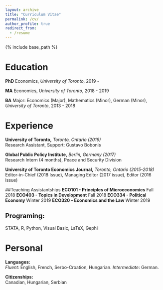 ```yaml
---
layout: archive
title: "Curriculum Vitae"
permalink: /cv/
author_profile: true 
redirect_from:
  - /resume
---
```


{% include base_path %}

Education
======
**PhD** Economics, _University of Toronto_, 2019 - 

**MA** Economics, _University of Toronto_, 2018 - 2019

**BA** Major: Economics (Major), Mathematics (Minor), German (Minor), _University of Toronto_, 2013 - 2018

Experience
======
**University of Toronto,** _Toronto, Ontario (2019)_ <br>
Research Assistant, Support: Gustavo Bobonis

**Global Public Policy Institute,** _Berlin, Germany (2017)_ <br>
Research Intern (4 months), Peace and Security Division

**University of Toronto Economics Journal,** _Toronto, Ontario (2015-2018)_<br>
Editor-in-Chief (2018 Issue),  Managing Editor (2017 issue), Editor (2016 issue)

##Teaching Assistantships
**ECO101 - Principles of Microeconomics** Fall 2018 
**ECO403 - Topics in Development** Fall 2018
**ECO334 - Political Economy** Winter 2019 
**ECO320 – Economics and the Law** Winter 2019 


## Programing:
STATA, R, Python, Visual Basic, LaTeX, Gephi

Personal
=========

**Languages:** <br>
_Fluent_: English, French, Serbo-Croation, Hungarian. _Intermediate_: German. 

**Citizenships:**<br>
Canadian, Hungarian, Serbian

